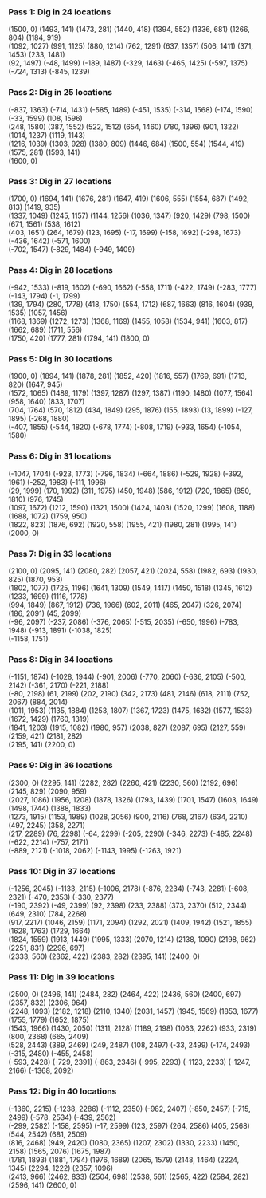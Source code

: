 ### Pass 1: Dig in 24 locations

(1500, 0)   (1493, 141)   (1473, 281)   (1440, 418)   (1394, 552)   (1336, 681)   (1266, 804)   (1184, 919)   
(1092, 1027)   (991, 1125)   (880, 1214)   (762, 1291)   (637, 1357)   (506, 1411)   (371, 1453)   (233, 1481)   
(92, 1497)   (-48, 1499)   (-189, 1487)   (-329, 1463)   (-465, 1425)   (-597, 1375)   (-724, 1313)   (-845, 1239)   

### Pass 2: Dig in 25 locations

(-837, 1363)   (-714, 1431)   (-585, 1489)   (-451, 1535)   (-314, 1568)   (-174, 1590)   (-33, 1599)   (108, 1596)   
(248, 1580)   (387, 1552)   (522, 1512)   (654, 1460)   (780, 1396)   (901, 1322)   (1014, 1237)   (1119, 1143)   
(1216, 1039)   (1303, 928)   (1380, 809)   (1446, 684)   (1500, 554)   (1544, 419)   (1575, 281)   (1593, 141)   
(1600, 0)   

### Pass 3: Dig in 27 locations

(1700, 0)   (1694, 141)   (1676, 281)   (1647, 419)   (1606, 555)   (1554, 687)   (1492, 813)   (1419, 935)   
(1337, 1049)   (1245, 1157)   (1144, 1256)   (1036, 1347)   (920, 1429)   (798, 1500)   (671, 1561)   (538, 1612)   
(403, 1651)   (264, 1679)   (123, 1695)   (-17, 1699)   (-158, 1692)   (-298, 1673)   (-436, 1642)   (-571, 1600)   
(-702, 1547)   (-829, 1484)   (-949, 1409)   

### Pass 4: Dig in 28 locations

(-942, 1533)   (-819, 1602)   (-690, 1662)   (-558, 1711)   (-422, 1749)   (-283, 1777)   (-143, 1794)   (-1, 1799)   
(139, 1794)   (280, 1778)   (418, 1750)   (554, 1712)   (687, 1663)   (816, 1604)   (939, 1535)   (1057, 1456)   
(1168, 1369)   (1272, 1273)   (1368, 1169)   (1455, 1058)   (1534, 941)   (1603, 817)   (1662, 689)   (1711, 556)   
(1750, 420)   (1777, 281)   (1794, 141)   (1800, 0)   

### Pass 5: Dig in 30 locations

(1900, 0)   (1894, 141)   (1878, 281)   (1852, 420)   (1816, 557)   (1769, 691)   (1713, 820)   (1647, 945)   
(1572, 1065)   (1489, 1179)   (1397, 1287)   (1297, 1387)   (1190, 1480)   (1077, 1564)   (958, 1640)   (833, 1707)   
(704, 1764)   (570, 1812)   (434, 1849)   (295, 1876)   (155, 1893)   (13, 1899)   (-127, 1895)   (-268, 1880)   
(-407, 1855)   (-544, 1820)   (-678, 1774)   (-808, 1719)   (-933, 1654)   (-1054, 1580)   

### Pass 6: Dig in 31 locations

(-1047, 1704)   (-923, 1773)   (-796, 1834)   (-664, 1886)   (-529, 1928)   (-392, 1961)   (-252, 1983)   (-111, 1996)   
(29, 1999)   (170, 1992)   (311, 1975)   (450, 1948)   (586, 1912)   (720, 1865)   (850, 1810)   (976, 1745)   
(1097, 1672)   (1212, 1590)   (1321, 1500)   (1424, 1403)   (1520, 1299)   (1608, 1188)   (1688, 1072)   (1759, 950)   
(1822, 823)   (1876, 692)   (1920, 558)   (1955, 421)   (1980, 281)   (1995, 141)   (2000, 0)   

### Pass 7: Dig in 33 locations

(2100, 0)   (2095, 141)   (2080, 282)   (2057, 421)   (2024, 558)   (1982, 693)   (1930, 825)   (1870, 953)   
(1802, 1077)   (1725, 1196)   (1641, 1309)   (1549, 1417)   (1450, 1518)   (1345, 1612)   (1233, 1699)   (1116, 1778)   
(994, 1849)   (867, 1912)   (736, 1966)   (602, 2011)   (465, 2047)   (326, 2074)   (186, 2091)   (45, 2099)   
(-96, 2097)   (-237, 2086)   (-376, 2065)   (-515, 2035)   (-650, 1996)   (-783, 1948)   (-913, 1891)   (-1038, 1825)   
(-1158, 1751)   

### Pass 8: Dig in 34 locations

(-1151, 1874)   (-1028, 1944)   (-901, 2006)   (-770, 2060)   (-636, 2105)   (-500, 2142)   (-361, 2170)   (-221, 2188)   
(-80, 2198)   (61, 2199)   (202, 2190)   (342, 2173)   (481, 2146)   (618, 2111)   (752, 2067)   (884, 2014)   
(1011, 1953)   (1135, 1884)   (1253, 1807)   (1367, 1723)   (1475, 1632)   (1577, 1533)   (1672, 1429)   (1760, 1319)   
(1841, 1203)   (1915, 1082)   (1980, 957)   (2038, 827)   (2087, 695)   (2127, 559)   (2159, 421)   (2181, 282)   
(2195, 141)   (2200, 0)   

### Pass 9: Dig in 36 locations

(2300, 0)   (2295, 141)   (2282, 282)   (2260, 421)   (2230, 560)   (2192, 696)   (2145, 829)   (2090, 959)   
(2027, 1086)   (1956, 1208)   (1878, 1326)   (1793, 1439)   (1701, 1547)   (1603, 1649)   (1498, 1744)   (1388, 1833)   
(1273, 1915)   (1153, 1989)   (1028, 2056)   (900, 2116)   (768, 2167)   (634, 2210)   (497, 2245)   (358, 2271)   
(217, 2289)   (76, 2298)   (-64, 2299)   (-205, 2290)   (-346, 2273)   (-485, 2248)   (-622, 2214)   (-757, 2171)   
(-889, 2121)   (-1018, 2062)   (-1143, 1995)   (-1263, 1921)   

### Pass 10: Dig in 37 locations

(-1256, 2045)   (-1133, 2115)   (-1006, 2178)   (-876, 2234)   (-743, 2281)   (-608, 2321)   (-470, 2353)   (-330, 2377)   
(-190, 2392)   (-49, 2399)   (92, 2398)   (233, 2388)   (373, 2370)   (512, 2344)   (649, 2310)   (784, 2268)   
(917, 2217)   (1046, 2159)   (1171, 2094)   (1292, 2021)   (1409, 1942)   (1521, 1855)   (1628, 1763)   (1729, 1664)   
(1824, 1559)   (1913, 1449)   (1995, 1333)   (2070, 1214)   (2138, 1090)   (2198, 962)   (2251, 831)   (2296, 697)   
(2333, 560)   (2362, 422)   (2383, 282)   (2395, 141)   (2400, 0)   

### Pass 11: Dig in 39 locations

(2500, 0)   (2496, 141)   (2484, 282)   (2464, 422)   (2436, 560)   (2400, 697)   (2357, 832)   (2306, 964)   
(2248, 1093)   (2182, 1218)   (2110, 1340)   (2031, 1457)   (1945, 1569)   (1853, 1677)   (1755, 1779)   (1652, 1875)   
(1543, 1966)   (1430, 2050)   (1311, 2128)   (1189, 2198)   (1063, 2262)   (933, 2319)   (800, 2368)   (665, 2409)   
(528, 2443)   (389, 2469)   (249, 2487)   (108, 2497)   (-33, 2499)   (-174, 2493)   (-315, 2480)   (-455, 2458)   
(-593, 2428)   (-729, 2391)   (-863, 2346)   (-995, 2293)   (-1123, 2233)   (-1247, 2166)   (-1368, 2092)   

### Pass 12: Dig in 40 locations

(-1360, 2215)   (-1238, 2286)   (-1112, 2350)   (-982, 2407)   (-850, 2457)   (-715, 2499)   (-578, 2534)   (-439, 2562)   
(-299, 2582)   (-158, 2595)   (-17, 2599)   (123, 2597)   (264, 2586)   (405, 2568)   (544, 2542)   (681, 2509)   
(816, 2468)   (949, 2420)   (1080, 2365)   (1207, 2302)   (1330, 2233)   (1450, 2158)   (1565, 2076)   (1675, 1987)   
(1781, 1893)   (1881, 1794)   (1976, 1689)   (2065, 1579)   (2148, 1464)   (2224, 1345)   (2294, 1222)   (2357, 1096)   
(2413, 966)   (2462, 833)   (2504, 698)   (2538, 561)   (2565, 422)   (2584, 282)   (2596, 141)   (2600, 0)  
